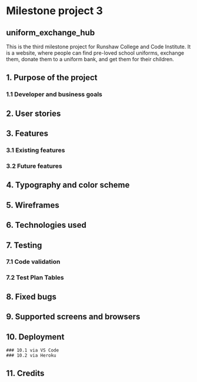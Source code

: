 # Milestone project 3
## uniform_exchange_hub
This is the third milestone project for Runshaw College and Code Institute. It is a website, where people can find pre-loved school uniforms, exchange them, donate them to a uniform bank, and get them for their children.

## 1. Purpose of the project
  ### 1.1 Developer and business goals
## 2. User stories
## 3. Features
   ### 3.1 Existing features
   ### 3.2 Future features
## 4. Typography and color scheme
## 5. Wireframes
## 6. Technologies used
## 7. Testing
   ### 7.1 Code validation
   ### 7.2 Test Plan Tables
## 8. Fixed bugs
## 9. Supported screens and browsers
## 10. Deployment
    ### 10.1 via VS Code
    ### 10.2 via Heroku
## 11. Credits
